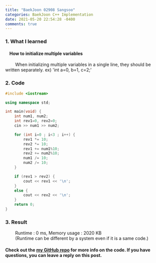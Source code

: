 ```yaml
---
title: "BaekJoon 02908 Sangsoo"
categories: BaekJoon C++ Implementation
date: 2021-05-20 22:54:28 -0400
comments: true
---
```


### 1. What I learned
#### &nbsp;&nbsp;&nbsp;&nbsp;How to initialize multiple variables
&nbsp;&nbsp;&nbsp;&nbsp;&nbsp;&nbsp;&nbsp;&nbsp;When initializing multiple variables in a single line, they should be written separately. ex) 'int a=0, b=1, c=2;' 

### 2. Code
```cpp
#include <iostream>

using namespace std;

int main(void) {
    int num1, num2;
    int rev1=0, rev2=0;
    cin >> num1 >> num2;

    for (int i=0 ; i<3 ; i++) {
        rev1 *= 10;
        rev2 *= 10;
        rev1 += num1%10;
        rev2 += num2%10;
        num1 /= 10;
        num2 /= 10;
    }

    if (rev1 > rev2) {
        cout << rev1 << '\n';
    }
    else {
        cout << rev2 << '\n';
    }
    return 0;
}
```

### 3. Result
&nbsp;&nbsp;&nbsp;&nbsp;&nbsp;&nbsp;&nbsp;&nbsp;Runtime : 0 ms, Memory usage : 2020 KB  
&nbsp;&nbsp;&nbsp;&nbsp;&nbsp;&nbsp;&nbsp;&nbsp;(Runtime can be different by a system even if it is a same code.)

#### Check out the [my GitHub repo][hyuk-gh] for more info on the code. If you have questions, you can leave a reply on this post.
[hyuk-gh]: https://github.com/dlgur1994/StudyAlgorithms
